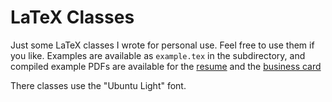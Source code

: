 # LaTeX Classes

Just some LaTeX classes I wrote for personal use. Feel free to use them if you like. Examples are available as `example.tex` in the subdirectory, and compiled example PDFs are available for the [resume][] and the [business card][card]

[resume]: http://www.jakebasile.com/downloads/example-resume.pdf
[card]: http://www.jakebasile.com/downloads/example-card.pdf

There classes use the "Ubuntu Light" font.

